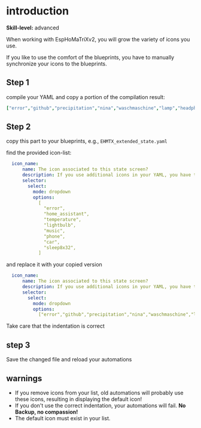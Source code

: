 # introduction

**Skill-level:** advanced

When working with EspHoMaTriXv2, you will grow the variety of icons you use.

If you like to use the comfort of the blueprints, you have to manually synchronize your icons to the blueprints.

## Step 1

compile your YAML and copy a portion of the compilation result:

```yaml
["error","github","precipitation","nina","waschmaschine","lamp","headphone","print3d","internet","speaker","alien","temp","garage","door","wind","rain","phone","fire","tv","frost","muell","cookit","nature","work","bike","amazon","post","power","solar","yoga","startrek","energy","sun","diesel","benzine10","vacuum","rainprecip","iss","thunder","nina_warning","mic","birthday","firework","coffee","lightning","xmastree","sauna","trash_grey","trash_blue","trash_yell","trash_brow","weather_clear_night","weather_cloudy","weather_fog","weather_lightingrainy","weather_partlycloudy","weather_pouring","weather_rainy","weather_snowy","weather_snowy_rainy","weather_sunny","f_mario","f_onair","f_starter","mops","girl","timer","lasticon","lightbulb","home_assistant",]
```

## Step 2

copy this part to your blueprints, e.g., `EHMTX_extended_state.yaml`

find the provided icon-list:

```yaml
  icon_name:
      name: The icon associated to this state screen?
      description: If you use additional icons in your YAML, you have to add them to this blueprint.
      selector:
        select:
          mode: dropdown
          options:
            [
              "error",
              "home_assistant",
              "temperature",
              "lightbulb",
              "music",
              "phone",
              "car",
              "sleep8x32",
            ]
```

and replace it with your copied version

```yaml
  icon_name:
      name: The icon associated to this state screen?
      description: If you use additional icons in your YAML, you have to add them to this blueprint.
      selector:
        select:
          mode: dropdown
          options:
            ["error","github","precipitation","nina","waschmaschine","lamp","headphone","print3d","internet","speaker","alien","temp","garage","door","wind","rain","phone","fire","tv","frost","muell","cookit","nature","work","bike","amazon","post","power","solar","yoga","startrek","energy","sun","diesel","benzine10","vacuum","rainprecip","iss","thunder","nina_warning","mic","birthday","firework","coffee","lightning","xmastree","sauna","trash_grey","trash_blue","trash_yell","trash_brow","weather_clear_night","weather_cloudy","weather_fog","weather_lightingrainy","weather_partlycloudy","weather_pouring","weather_rainy","weather_snowy","weather_snowy_rainy","weather_sunny","f_mario","f_onair","f_starter","mops","girl","timer","lasticon","lightbulb","home_assistant",]
```

Take care that the indentation is correct

## step 3

Save the changed file and reload your automations

## warnings

- If you remove icons from your list, old automations will probably use these icons, resulting in displaying the default icon!
- If you don't use the correct indentation, your automations will fail. **No Backup, no compassion!**
- The default icon must exist in your list.
